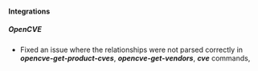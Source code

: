 
#### Integrations

##### OpenCVE

- Fixed an issue where the relationships were not parsed correctly in ***opencve-get-product-cves***, ***opencve-get-vendors***, ***cve*** commands,
